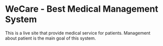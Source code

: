 # WeCare - Best Medical Management System
 This is a live site that provide medical service for patients. Management about patient is the main goal of this system.
